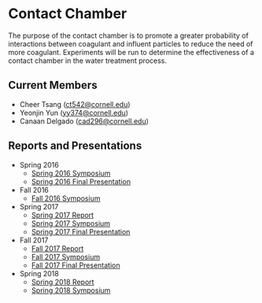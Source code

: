 # Contact Chamber
The purpose of the contact chamber is to promote a greater probability of interactions between coagulant and influent particles to reduce the need of more coagulant. Experiments will be run to determine the effectiveness of a contact chamber in the water treatment process.

## Current Members
* Cheer Tsang (ct542@cornell.edu)
* Yeonjin Yun (yy374@cornell.edu)
* Canaan Delgado (cad296@cornell.edu)

## Reports and Presentations
* Spring 2016 
  - [Spring 2016 Symposium](https://docs.google.com/presentation/d/1-EwTsOyl9IHuY2STwRTYz5k7_NfOdIyojJ7s5PHQgCk/edit?usp=sharing)
  - [Spring 2016 Final Presentation](https://docs.google.com/presentation/d/1Xcuk7Mcgq89CbMK2ymHwUBZJNELRMgINongWwM1bsHg/edit?usp=sharing)
* Fall 2016 
  - [Fall 2016 Symposium](https://docs.google.com/presentation/d/1RdgoUj4pWJ3yHRMJw3VqPWnqxYkanCw85NiqDGYofhA/edit?usp=sharing)
* Spring 2017
  - [Spring 2017 Report](https://github.com/AguaClara/contact_chamber/blob/master/rapid-mix-contact.pdf)
  - [Spring 2017 Symposium](https://docs.google.com/presentation/d/1O9wCDdi0UlcYIkL-ix-3cYmpzViJFNmBZvqWHo-456g/edit?usp=sharing)
  - [Spring 2017 Final Presentation](https://docs.google.com/presentation/d/1525RabIWXE8GLZRKafHvjpKLkYCzXVkj9zs_jqxivMU/edit?usp=sharing)
* Fall 2017 
  - [Fall 2017 Report](https://github.com/AguaClara/contact_chamber/blob/master/contact-chamber-fall.pdf)
  - [Fall 2017 Symposium](https://docs.google.com/presentation/d/1nvbiFrPUaDl7K3UWOjanzKeLPm4Z0cM3KG_kbOhHZSE/edit?usp=sharing)
  - [Fall 2017 Final Presentation](https://docs.google.com/presentation/d/1sUqdA37QAl6RXZHFIsKfZbOixko4K1kw2B_o7oWckBo/edit?usp=sharing)
* Spring 2018
  - [Spring 2018 Report](https://github.com/AguaClara/contact_chamber/blob/master/ContactChamber_Spring2018.md)
  - [Spring 2018 Symposium](https://docs.google.com/presentation/d/1KrNp-n18e77Mr_6DbSOoVp4apJyyxYiUmAS8KpJo6Ek/edit?usp=sharing)
